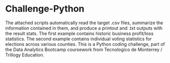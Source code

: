 # Challenge-Python
The attached scripts automatically read the target .csv files, summarize the information contained in them, and produce a printout and .txt outputs with the result stats.
The first example contains historic business profit/loss statistics. The second example contains individual voting statistics for elections across various counties.
This is a Python coding challenge, part of the Data Analytics Bootcamp coursework from Tecnologico de Monterrey / Trillogy Education.
